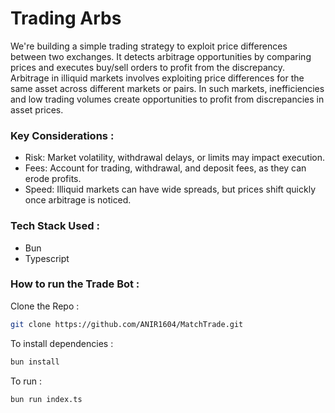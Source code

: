 # Trading Arbs

We're building a simple trading strategy to exploit price differences between two exchanges. It detects arbitrage opportunities by comparing prices and executes buy/sell orders to profit from the discrepancy. Arbitrage in illiquid markets involves exploiting price differences for the same asset across different markets or pairs. In such markets, inefficiencies and low trading volumes create opportunities to profit from discrepancies in asset prices.


### Key Considerations :
- Risk: Market volatility, withdrawal delays, or limits may impact execution.
- Fees: Account for trading, withdrawal, and deposit fees, as they can erode profits.
- Speed: Illiquid markets can have wide spreads, but prices shift quickly once arbitrage is noticed.


### Tech Stack Used :
- Bun
- Typescript

### How to run the Trade Bot : 
Clone the Repo : 

```bash
git clone https://github.com/ANIR1604/MatchTrade.git
```

To install dependencies :

```bash
bun install
```

To run :

```bash
bun run index.ts
```

